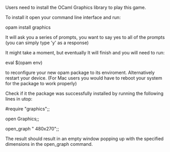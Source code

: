 Users need to install the OCaml Graphics library to play this game.

To install it open your command line interface and run:

opam install graphics


It will ask you a series of prompts, you want to say yes to all of the prompts
(you can simply type 'y' as a response)

It might take a moment, but eventually It will finish and you will need to run:

eval $(opam env)

to reconfigure your new opam package to its enviroment. Alternatively 
restart your device. (For Mac users you would 
have to reboot your system for the package to work properly)

Check if it the package was successfully installed by running the following 
lines in utop:

#require "graphics";;

open Graphics;;

open_graph " 480x270";;

The result should result in an empty window popping up with the specified 
dimensions in the open_graph command.